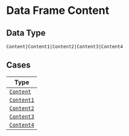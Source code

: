 
# Data Frame Content

## Data Type

`Content|Content1|Content2|Content3|Content4`

## Cases

| Type |
|  --- |
| [`Content`](../../../doc/models/content.md) |
| [`Content1`](../../../doc/models/content-1.md) |
| [`Content2`](../../../doc/models/content-2.md) |
| [`Content3`](../../../doc/models/content-3.md) |
| [`Content4`](../../../doc/models/content-4.md) |

